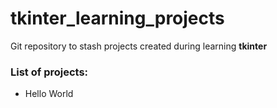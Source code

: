 # tkinter_learning_projects

Git repository to stash projects created during learning **tkinter**

### List of projects:
 - Hello World